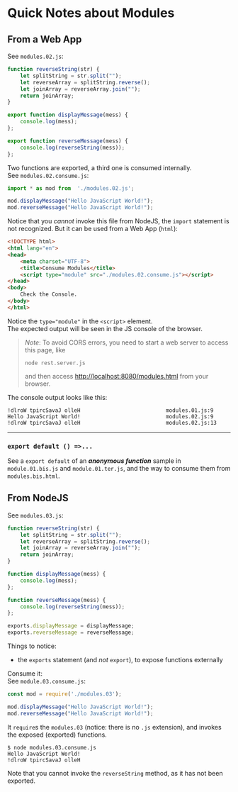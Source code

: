 # Quick Notes about Modules

## From a Web App
See `modules.02.js`:
```javascript
function reverseString(str) {
    let splitString = str.split("");
    let reverseArray = splitString.reverse();
    let joinArray = reverseArray.join("");
    return joinArray;
}

export function displayMessage(mess) {
	console.log(mess);
};

export function reverseMessage(mess) {
	console.log(reverseString(mess));
};
```
Two functions are exported, a third one is consumed internally.  
See `modules.02.consume.js`:
```javascript
import * as mod from  './modules.02.js';

mod.displayMessage("Hello JavaScript World!");
mod.reverseMessage("Hello JavaScript World!");
```
Notice that you _cannot_ invoke this file from NodeJS, the `import` statement is not recognized.
But it can be used from a Web App (`html`):
```html
<!DOCTYPE html>
<html lang="en">
<head>
    <meta charset="UTF-8">
    <title>Consume Modules</title>
    <script type="module" src="./modules.02.consume.js"></script>
</head>
<body>
    Check the Console.
</body>
</html>
```
Notice the `type="module"` in the `<script>` element.   
The expected output will be seen in the JS console of the browser. 
> _Note_: To avoid CORS errors, you need to start a web server to access this page, like 
> ```
> node rest.server.js
> ```
> and then access <http://localhost:8080/modules.html> from your browser.

The console output looks like this:
```
!dlroW tpircSavaJ olleH                           modules.01.js:9 
Hello JavaScript World!                           modules.02.js:9 
!dlroW tpircSavaJ olleH                           modules.02.js:13
```

---
### `export default () =>...`
See a `export default` of an _**anonymous function**_ sample in
`module.01.bis.js` and `module.01.ter.js`, and the way to consume them
from `modules.bis.html`.

## From NodeJS
See `modules.03.js`:
```javascript
function reverseString(str) {
    let splitString = str.split("");
    let reverseArray = splitString.reverse();
    let joinArray = reverseArray.join("");
    return joinArray;
}

function displayMessage(mess) {
	console.log(mess);
};

function reverseMessage(mess) {
	console.log(reverseString(mess));
};

exports.displayMessage = displayMessage;
exports.reverseMessage = reverseMessage;
```

Things to notice:  
- the `exports` statement (and _not_ `export`), to expose functions externally

Consume it:  
See `module.03.consume.js`:
```javascript
const mod = require('./modules.03');

mod.displayMessage("Hello JavaScript World!");
mod.reverseMessage("Hello JavaScript World!");
```
It `require`s the `modules.03` (notice: there is no `.js` extension), and invokes the exposed (exported)
functions.

```
$ node modules.03.consume.js 
Hello JavaScript World!
!dlroW tpircSavaJ olleH
```

Note that you cannot invoke the `reverseString` method, as it has not been exported.